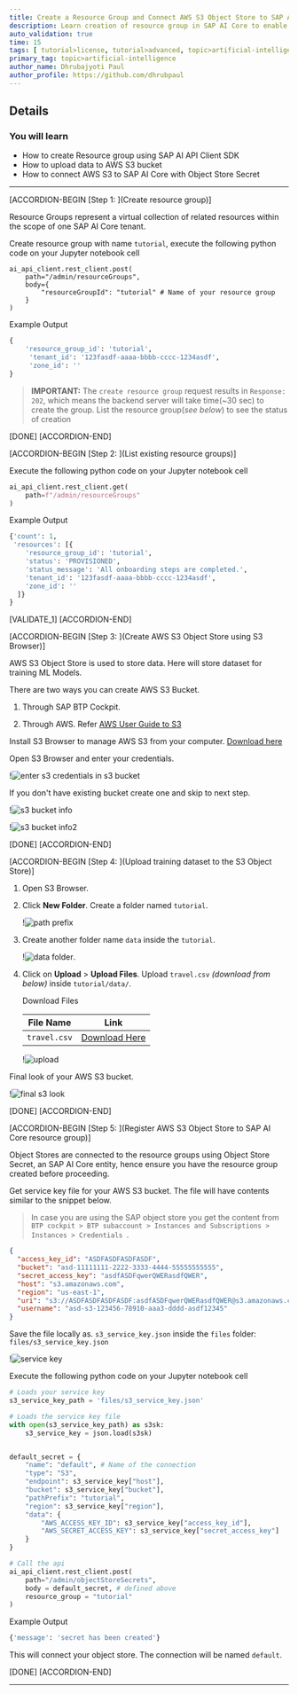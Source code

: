 ```yaml
---
title: Create a Resource Group and Connect AWS S3 Object Store to SAP AI (Client SDK)
description: Learn creation of resource group in SAP AI Core to enable multi-tenancy through SAP AI API Client SDK. Store datasets to AWS S3 and connect to SAP AI Core through SAP AI API Client SDK.
auto_validation: true
time: 15
tags: [ tutorial>license, tutorial>advanced, topic>artificial-intelligence, topic>machine-learning, products>sap-business-technology-platform ]
primary_tag: topic>artificial-intelligence
author_name: Dhrubajyoti Paul
author_profile: https://github.com/dhrubpaul
---
```


## Details
### You will learn
- How to create Resource group using SAP AI API Client SDK
- How to upload data to AWS S3 bucket
- How to connect AWS S3 to SAP AI Core with Object Store Secret

---

[ACCORDION-BEGIN [Step 1: ](Create resource group)]

Resource Groups represent a virtual collection of related resources within the scope of one SAP AI Core tenant.


Create resource group with name `tutorial`, execute the following python code on your Jupyter notebook cell

```PYTHON[4]
ai_api_client.rest_client.post(
    path="/admin/resourceGroups",
    body={
        "resourceGroupId": "tutorial" # Name of your resource group
    }
)
```

Example Output

```PYTHON
{
    'resource_group_id': 'tutorial',
     'tenant_id': '123fasdf-aaaa-bbbb-cccc-1234asdf',
     'zone_id': ''
}

```

> **IMPORTANT:** The `create resource group` request results in `Response: 202`, which means the backend server will take time(~30 sec) to create the group. List the resource group(*see below*) to see the status of creation

[DONE]
[ACCORDION-END]


[ACCORDION-BEGIN [Step 2: ](List existing resource groups)]

Execute the following python code on your Jupyter notebook cell

```PYTHON
ai_api_client.rest_client.get(
    path=f"/admin/resourceGroups"
)
```

Example Output

```PYTHON
{'count': 1,
 'resources': [{
    'resource_group_id': 'tutorial',
    'status': 'PROVISIONED',
    'status_message': 'All onboarding steps are completed.',
    'tenant_id': '123fasdf-aaaa-bbbb-cccc-1234asdf',
    'zone_id': ''
  ]}
}
```

[VALIDATE_1]
[ACCORDION-END]

[ACCORDION-BEGIN [Step 3: ](Create AWS S3 Object Store using S3 Browser)]

AWS S3 Object Store is used to store data. Here will store dataset for training ML Models.

There are two ways you can create AWS S3 Bucket.

1. Through SAP BTP Cockpit.

2. Through AWS. Refer [AWS User Guide to S3](https://docs.aws.amazon.com/AmazonS3/latest/userguide/create-bucket-overview.html)


Install S3 Browser to manage AWS S3 from your computer. [Download here](https://s3browser.com/)

Open S3 Browser and enter your credentials.  

!![enter s3 credentials in s3 bucket](img/s3/init.png)

If you don't have existing bucket create one and skip to next step.

!![s3 bucket info](img/s3/bucket-1.png)  

!![s3 bucket info2](img/s3/bucket-2.png)  

[DONE]
[ACCORDION-END]


[ACCORDION-BEGIN [Step 4: ](Upload training dataset to the S3 Object Store)]

1. Open S3 Browser.

2. Click **New Folder**. Create a folder named `tutorial`.

    !![path prefix](img/s3/path-prefix.png)

3. Create another folder name `data` inside the `tutorial`.

    !![data folder](img/s3/data.png).

4. Click on **Upload** > **Upload Files**. Upload `travel.csv` *(download from below)* inside `tutorial/data/`.

    Download Files

    | File Name | Link |
    | --- | --- |
    | `travel.csv` | [Download Here](https://raw.githubusercontent.com/SAPDocuments/Tutorials/master/tutorials/ai-core-aiapi-clientsdk-resources/travel.csv)

    !![upload](img/s3/data-2.png)

Final look of your AWS S3 bucket.  

!![final s3 look](img/s3/final.png)

[DONE]
[ACCORDION-END]

[ACCORDION-BEGIN [Step 5: ](Register AWS S3 Object Store to SAP AI Core resource group)]

Object Stores are connected to the resource groups using Object Store Secret, an SAP AI Core entity, hence ensure you have the resource group created before proceeding.

Get service key file for your AWS S3 bucket. The file will have contents similar to the snippet below.

> In case you are using the SAP object store you get the content from `BTP cockpit > BTP subaccount > Instances and Subscriptions > Instances > Credentials `.

```JSON
{
  "access_key_id": "ASDFASDFASDFASDF",
  "bucket": "asd-11111111-2222-3333-4444-55555555555",
  "secret_access_key": "asdfASDFqwerQWERasdfQWER",
  "host": "s3.amazonaws.com",
  "region": "us-east-1",
  "uri": "s3://ASDFASDFASDFASDF:asdfASDFqwerQWERasdfQWER@s3.amazonaws.com/asd-11111111-2222-3333-4444-55555555555",
  "username": "asd-s3-123456-78910-aaa3-dddd-asdf12345"
}
```

Save the file locally as. `s3_service_key.json` inside the `files` folder: `files/s3_service_key.json`

!![service key](img/s3/s3-service-key.png)

Execute the following python code on your Jupyter notebook cell

```PYTHON
# Loads your service key
s3_service_key_path = 'files/s3_service_key.json'

# Loads the service key file
with open(s3_service_key_path) as s3sk:
    s3_service_key = json.load(s3sk)


default_secret = {
    "name": "default", # Name of the connection
    "type": "S3",
    "endpoint": s3_service_key["host"],
    "bucket": s3_service_key["bucket"],
    "pathPrefix": "tutorial",
    "region": s3_service_key["region"],
    "data": {
        "AWS_ACCESS_KEY_ID": s3_service_key["access_key_id"],
        "AWS_SECRET_ACCESS_KEY": s3_service_key["secret_access_key"]
    }
}

# Call the api
ai_api_client.rest_client.post(
    path="/admin/objectStoreSecrets",
    body = default_secret, # defined above
    resource_group = "tutorial"
)

```

Example Output

```PYTHON
{'message': 'secret has been created'}
```

This will connect your object store. The connection will be named `default`.

[DONE]
[ACCORDION-END]

---
